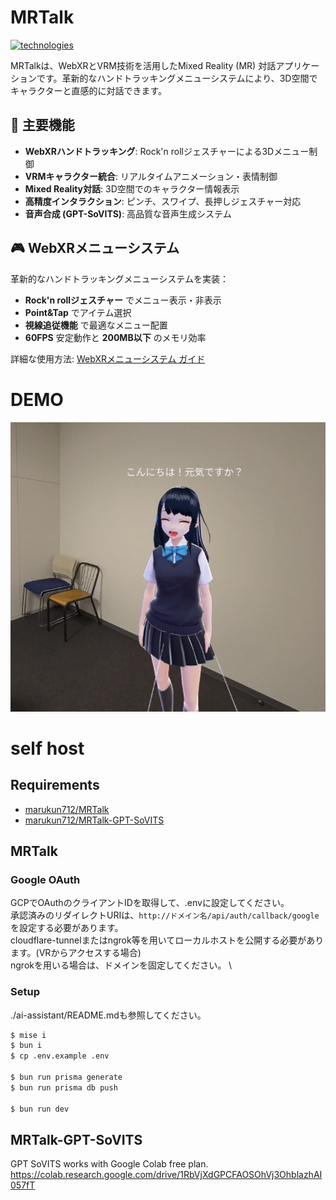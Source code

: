 # MRTalk

[![technologies](https://skillicons.dev/icons?i=ts,tailwind,remix,threejs,prisma)](https://skillicons.dev)

MRTalkは、WebXRとVRM技術を活用したMixed Reality (MR)
対話アプリケーションです。革新的なハンドトラッキングメニューシステムにより、3D空間でキャラクターと直感的に対話できます。

## 🌟 主要機能

- **WebXRハンドトラッキング**: Rock'n rollジェスチャーによる3Dメニュー制御
- **VRMキャラクター統合**: リアルタイムアニメーション・表情制御
- **Mixed Reality対話**: 3D空間でのキャラクター情報表示
- **高精度インタラクション**: ピンチ、スワイプ、長押しジェスチャー対応
- **音声合成 (GPT-SoVITS)**: 高品質な音声生成システム

## 🎮 WebXRメニューシステム

革新的なハンドトラッキングメニューシステムを実装：

- **Rock'n rollジェスチャー** でメニュー表示・非表示
- **Point&Tap** でアイテム選択
- **視線追従機能** で最適なメニュー配置
- **60FPS** 安定動作と **200MB以下** のメモリ効率

詳細な使用方法: [WebXRメニューシステム ガイド](docs/README_WEBXR_MENU.md)

# DEMO

![demo](public/img/demo.png)

# self host

## Requirements

- [marukun712/MRTalk](https://github.com/marukun712/MRTalk)
- [marukun712/MRTalk-GPT-SoVITS](https://github.com/marukun712/MRTalk-GPT-SoVITS)

## MRTalk

### Google OAuth

GCPでOAuthのクライアントIDを取得して、.envに設定してください。\
承認済みのリダイレクトURIは、`http://ドメイン名/api/auth/callback/google`を設定する必要があります。\
cloudflare-tunnelまたはngrok等を用いてローカルホストを公開する必要があります。(VRからアクセスする場合)\
ngrokを用いる場合は、ドメインを固定してください。 \

### Setup

./ai-assistant/README.mdも参照してください。

```bash
$ mise i
$ bun i
$ cp .env.example .env

$ bun run prisma generate
$ bun run prisma db push

$ bun run dev
```

## MRTalk-GPT-SoVITS

GPT SoVITS works with Google Colab free plan.
https://colab.research.google.com/drive/1RbVjXdGPCFAOSOhVj3OhblazhAI057fT
